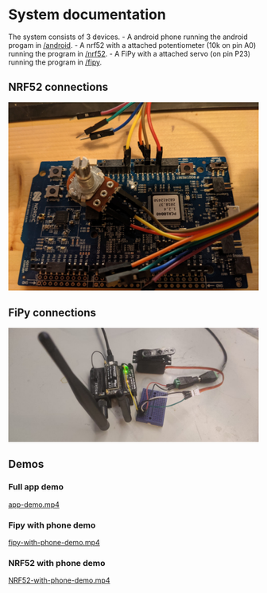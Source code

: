 # System documentation
The system consists of 3 devices.
    - A android phone running the android progam in [/android](https://github.com/RubenSmit/wireless-communication/tree/main/android).
    - A nrf52 with a attached potentiometer (10k on pin A0) running the program in [/nrf52](https://github.com/RubenSmit/wireless-communication/tree/main/nrf52).
    - A FiPy with a attached servo (on pin P23) running the program in [/fipy](https://github.com/RubenSmit/wireless-communication/tree/main/fipy).

## NRF52 connections
![NRF52-with-potentiometer.jpg](NRF52-with-potentiometer.jpg)

## FiPy connections
![fipy-with-servo.jpg](fipy-with-servo.jpg)

## Demos
### Full app demo
[app-demo.mp4](app-demo.mp4)

### Fipy with phone demo
[fipy-with-phone-demo.mp4](fipy-with-phone-demo.mp4)

### NRF52 with phone demo
[NRF52-with-phone-demo.mp4](NRF52-with-phone-demo.mp4)